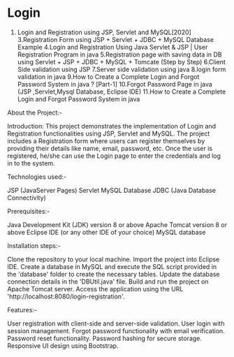 # Login
1. Login and Registration using JSP, Servlet and MySQL[2020]
3.Registration Form using JSP + Servlet + JDBC + MySQL Database Example
4.Login and Registration Using Java Servlet & JSP | User Registration Program in java
5.Registration page with saving data in DB using Servlet + JSP + JDBC + MySQL + Tomcate (Step by Step)
6.Client Side validation using JSP 
7.Server side validation using java
8.login form validation in java
9.How to Create a Complete Login and Forgot Password System in java ? [Part-1]
10.Forgot Password Page in java (JSP ,Servlet,Mysql Database, Eclipse IDE)
11.How to Create a Complete Login and Forgot Password System in java


About the Project:-

Introduction:
This project demonstrates the implementation of Login and Registration functionalities using JSP, Servlet and MySQL. The project includes a Registration form where users can register themselves by providing their details like name, email, password, etc. Once the user is registered, he/she can use the Login page to enter the credentials and log in to the system.

Technologies used:-

JSP (JavaServer Pages)
Servlet
MySQL Database
JDBC (Java Database Connectivity)

Prerequisites:-

Java Development Kit (JDK) version 8 or above
Apache Tomcat version 8 or above
Eclipse IDE (or any other IDE of your choice)
MySQL database

Installation steps:-

Clone the repository to your local machine.
Import the project into Eclipse IDE.
Create a database in MySQL and execute the SQL script provided in the 'database' folder to create the necessary tables.
Update the database connection details in the 'DBUtil.java' file.
Build and run the project on Apache Tomcat server.
Access the application using the URL 'http://localhost:8080/login-registration'.

Features:-

User registration with client-side and server-side validation.
User login with session management.
Forgot password functionality with email verification.
Password reset functionality.
Password hashing for secure storage.
Responsive UI design using Bootstrap.


